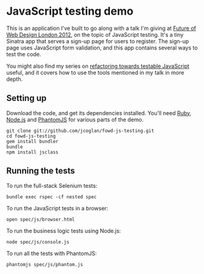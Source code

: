 # JavaScript testing demo

This is an application I've built to go along with a talk I'm giving at [Future
of Web Design London 2012](http://futureofwebdesign.com/london-2012/), on the
topic of JavaScript testing. It's a tiny Sinatra app that serves a sign-up page
for users to register. The sign-up page uses JavaScript form validation, and
this app contains several ways to test the code.

You might also find my series on [refactoring towards testable
JavaScript](http://blog.jcoglan.com/2011/07/14/refactoring-towards-testable-javascript-part-1/)
useful, and it covers how to use the tools mentioned in my talk in more depth.


## Setting up

Download the code, and get its dependencies installed. You'll need [Ruby](http://www.ruby-lang.org/),
[Node.js](http://nodejs.org) and [PhantomJS](http://phantomjs.org/) for various
parts of the demo.

    git clone git://github.com/jcoglan/fowd-js-testing.git
    cd fowd-js-testing
    gem install bundler
    bundle
    npm install jsclass


## Running the tests

To run the full-stack Selenium tests:

    bundle exec rspec -cf nested spec

To run the JavaScript tests in a browser:

    open spec/js/browser.html

To run the business logic tests using Node.js:

    node spec/js/console.js

To run all the tests with PhantomJS:

    phantomjs spec/js/phantom.js

